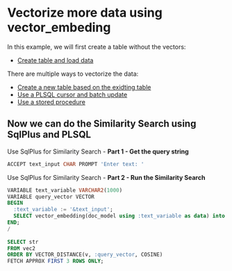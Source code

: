 # Vectorize more data using vector_embeding

In this example, we will first create a table without the vectors:
- [Create table and load data](Insert%20more%20data.md)

There are multiple ways to vectorize the data:
- [Create a new table based on the exidting table]()
- [Use a PLSQL cursor and batch update]()
- [Use a stored procedure]()

## Now we can do the Similarity Search using SqlPlus and PLSQL

Use SqlPlus for Similarity Search - **Part 1 - Get the query string**

```SQL
ACCEPT text_input CHAR PROMPT 'Enter text: '
```

Use SqlPlus for Similarity Search - **Part 2 - Run the Similarity Search** 

```SQL
VARIABLE text_variable VARCHAR2(1000)
VARIABLE query_vector VECTOR
BEGIN
  :text_variable := '&text_input';
  SELECT vector_embedding(doc_model using :text_variable as data) into :query_vector;
END;
/
 
SELECT str
FROM vec2
ORDER BY VECTOR_DISTANCE(v, :query_vector, COSINE)
FETCH APPROX FIRST 3 ROWS ONLY; 
```
